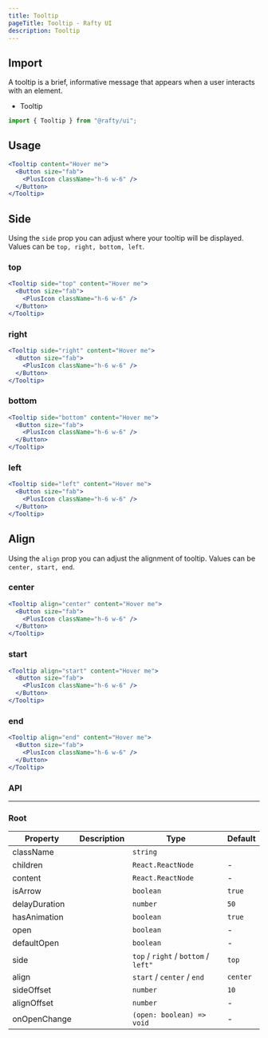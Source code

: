 ```yaml
---
title: Tooltip
pageTitle: Tooltip - Rafty UI
description: Tooltip
---
```


## Import

A tooltip is a brief, informative message that appears when a user interacts with an element.

- Tooltip

```jsx
import { Tooltip } from "@rafty/ui";
```

## Usage

```jsx
<Tooltip content="Hover me">
  <Button size="fab">
    <PlusIcon className="h-6 w-6" />
  </Button>
</Tooltip>
```

## Side

Using the `side` prop you can adjust where your tooltip will be displayed. Values can be `top, right, bottom, left`.

### top

```jsx
<Tooltip side="top" content="Hover me">
  <Button size="fab">
    <PlusIcon className="h-6 w-6" />
  </Button>
</Tooltip>
```

### right

```jsx
<Tooltip side="right" content="Hover me">
  <Button size="fab">
    <PlusIcon className="h-6 w-6" />
  </Button>
</Tooltip>
```

### bottom

```jsx
<Tooltip side="bottom" content="Hover me">
  <Button size="fab">
    <PlusIcon className="h-6 w-6" />
  </Button>
</Tooltip>
```

### left

```jsx
<Tooltip side="left" content="Hover me">
  <Button size="fab">
    <PlusIcon className="h-6 w-6" />
  </Button>
</Tooltip>
```

## Align

Using the `align` prop you can adjust the alignment of tooltip. Values can be `center, start, end`.

### center

```jsx
<Tooltip align="center" content="Hover me">
  <Button size="fab">
    <PlusIcon className="h-6 w-6" />
  </Button>
</Tooltip>
```

### start

```jsx
<Tooltip align="start" content="Hover me">
  <Button size="fab">
    <PlusIcon className="h-6 w-6" />
  </Button>
</Tooltip>
```

### end

```jsx
<Tooltip align="end" content="Hover me">
  <Button size="fab">
    <PlusIcon className="h-6 w-6" />
  </Button>
</Tooltip>
```

### API

---

### Root

| Property      | Description | Type                                  | Default  |
| ------------- | ----------- | ------------------------------------- | -------- |
| className     |             | `string`                              |          |
| children      |             | `React.ReactNode`                     | -        |
| content       |             | `React.ReactNode`                     | -        |
| isArrow       |             | `boolean`                             | `true`   |
| delayDuration |             | `number`                              | `50`     |
| hasAnimation  |             | `boolean`                             | `true`   |
| open          |             | `boolean`                             | -        |
| defaultOpen   |             | `boolean`                             | -        |
| side          |             | `top` / `right` / `bottom` / `left" ` | `top`    |
| align         |             | `start` / `center` / `end`            | `center` |
| sideOffset    |             | `number`                              | `10`     |
| alignOffset   |             | `number`                              | -        |
| onOpenChange  |             | `(open: boolean) => void`             | -        |
